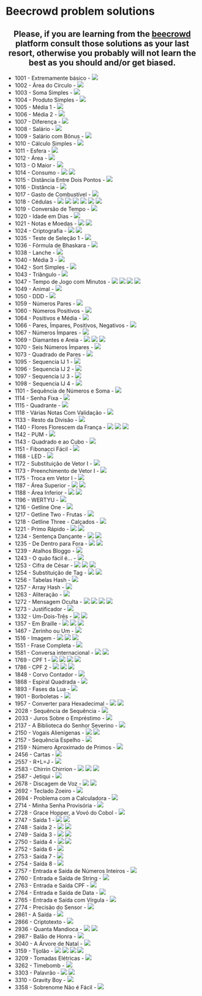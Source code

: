 # Beecrowd problem solutions
  
  <div align="center">

  ## Please, if you are learning from the [beecrowd](https://www.beecrowd.com.br/) platform consult those solutions as your last resort, otherwise you probably will not learn the best as you should and/or get biased.
  </div>

- 1001 - Extremamente básico - [![](https://gh-tags.vercel.app/api?lang=javascript&size=small)](https://github.com/lunatic-fox/uri-online-judge/blob/main/Javascript/1001%20-%20Extremamente%20b%C3%A1sico.js)
- 1002 - Área do Círculo - [![](https://gh-tags.vercel.app/api?lang=javascript&size=small)](https://github.com/lunatic-fox/uri-online-judge/blob/main/Javascript/1002%20-%20%C3%81rea%20do%20C%C3%ADrculo.js)
- 1003 - Soma Simples - [![](https://gh-tags.vercel.app/api?lang=javascript&size=small)](https://github.com/lunatic-fox/uri-online-judge/blob/main/Javascript/1003%20-%20Soma%20Simples.js)
- 1004 - Produto Simples - [![](https://gh-tags.vercel.app/api?lang=java&size=small)](https://github.com/lunatic-fox/uri-online-judge/blob/main/Java/1004%20-%20Produto%20Simples.java)
- 1005 - Média 1 - [![](https://gh-tags.vercel.app/api?lang=lua&size=small)](https://github.com/lunatic-fox/uri-online-judge/blob/main/Lua/1005%20-%20M%C3%A9dia%201.lua)
- 1006 - Média 2 - [![](https://gh-tags.vercel.app/api?lang=lua&size=small)](https://github.com/lunatic-fox/uri-online-judge/blob/main/Lua/1006%20-%20M%C3%A9dia%202.lua)
- 1007 - Diferença - [![](https://gh-tags.vercel.app/api?lang=lua&size=small)](https://github.com/lunatic-fox/uri-online-judge/blob/main/Lua/1007%20-%20Diferen%C3%A7a.lua)
- 1008 - Salário - [![](https://gh-tags.vercel.app/api?lang=java&size=small)](https://github.com/lunatic-fox/uri-online-judge/blob/main/Java/1008%20-%20Sal%C3%A1rio.java)
- 1009 - Salário com Bônus - [![](https://gh-tags.vercel.app/api?lang=lua&size=small)](https://github.com/lunatic-fox/uri-online-judge/blob/main/Lua/1009%20-%20Sal%C3%A1rio%20com%20B%C3%B4nus.lua)
- 1010 - Cálculo Simples - [![](https://gh-tags.vercel.app/api?lang=lua&size=small)](https://github.com/lunatic-fox/uri-online-judge/blob/main/Lua/1010%20-%20C%C3%A1lculo%20Simples.lua)
- 1011 - Esfera - [![](https://gh-tags.vercel.app/api?lang=lua&size=small)](https://github.com/lunatic-fox/uri-online-judge/blob/main/Lua/1011%20-%20Esfera.lua)
- 1012 - Área - [![](https://gh-tags.vercel.app/api?lang=lua&size=small)](https://github.com/lunatic-fox/uri-online-judge/blob/main/Lua/1012%20-%20%C3%81rea.lua)
- 1013 - O Maior - [![](https://gh-tags.vercel.app/api?lang=lua&size=small)](https://github.com/lunatic-fox/uri-online-judge/blob/main/Lua/1013%20-%20O%20Maior.lua)
- 1014 - Consumo - [![](https://gh-tags.vercel.app/api?lang=javascript&size=small)](https://github.com/lunatic-fox/uri-online-judge/blob/main/Javascript/1014%20-%20Consumo.js)&nbsp;[![](https://gh-tags.vercel.app/api?lang=lua&size=small)](https://github.com/lunatic-fox/uri-online-judge/blob/main/Lua/1014%20-%20Consumo.lua)
- 1015 - Distância Entre Dois Pontos - [![](https://gh-tags.vercel.app/api?lang=javascript&size=small)](https://github.com/lunatic-fox/uri-online-judge/blob/main/Javascript/1015%20-%20Dist%C3%A2ncia%20Entre%20Dois%20Pontos.js)
- 1016 - Distância - [![](https://gh-tags.vercel.app/api?lang=lua&size=small)](https://github.com/lunatic-fox/uri-online-judge/blob/main/Lua/1016%20-%20Dist%C3%A2ncia.lua)
- 1017 - Gasto de Combustível - [![](https://gh-tags.vercel.app/api?lang=lua&size=small)](https://github.com/lunatic-fox/uri-online-judge/blob/main/Lua/1017%20-%20Gasto%20de%20Combust%C3%ADvel.lua)
- 1018 - Cédulas - [![](https://gh-tags.vercel.app/api?lang=c-sharp&size=small)](https://github.com/lunatic-fox/uri-online-judge/blob/main/C-sharp/1018%20-%20C%C3%A9dulas.cs)&nbsp;[![](https://gh-tags.vercel.app/api?lang=java&size=small)](https://github.com/lunatic-fox/uri-online-judge/blob/main/Java/1018%20-%20C%C3%A9dulas.java)&nbsp;[![](https://gh-tags.vercel.app/api?lang=javascript&size=small)](https://github.com/lunatic-fox/uri-online-judge/blob/main/Javascript/1018%20-%20C%C3%A9dulas.js)&nbsp;[![](https://gh-tags.vercel.app/api?lang=lua&size=small)](https://github.com/lunatic-fox/uri-online-judge/blob/main/Lua/1018%20-%20C%C3%A9dulas.lua)&nbsp;[![](https://gh-tags.vercel.app/api?lang=pascal&size=small)](https://github.com/lunatic-fox/uri-online-judge/blob/main/Pascal/1018%20-%20C%C3%A9dulas.pas)&nbsp;[![](https://gh-tags.vercel.app/api?lang=python&size=small)](https://github.com/lunatic-fox/uri-online-judge/blob/main/Python/1018%20-%20C%C3%A9dulas.py)
- 1019 - Conversão de Tempo - [![](https://gh-tags.vercel.app/api?lang=lua&size=small)](https://github.com/lunatic-fox/uri-online-judge/blob/main/Lua/1019%20-%20Convers%C3%A3o%20de%20Tempo.lua)
- 1020 - Idade em Dias - [![](https://gh-tags.vercel.app/api?lang=lua&size=small)](https://github.com/lunatic-fox/uri-online-judge/blob/main/Lua/1020%20-%20Idade%20em%20Dias.lua)
- 1021 - Notas e Moedas - [![](https://gh-tags.vercel.app/api?lang=javascript&size=small)](https://github.com/lunatic-fox/uri-online-judge/blob/main/Javascript/1021%20-%20Notas%20e%20Moedas.js)&nbsp;[![](https://gh-tags.vercel.app/api?lang=lua&size=small)](https://github.com/lunatic-fox/uri-online-judge/blob/main/Lua/1021%20-%20Notas%20e%20Moedas.lua)
- 1024 - Criptografia - [![](https://gh-tags.vercel.app/api?lang=javascript&size=small)](https://github.com/lunatic-fox/uri-online-judge/blob/main/Javascript/1024%20-%20Criptografia.js)&nbsp;[![](https://gh-tags.vercel.app/api?lang=lua&size=small)](https://github.com/lunatic-fox/uri-online-judge/blob/main/Lua/1024%20-%20Criptografia.lua)
- 1035 - Teste de Seleção 1 - [![](https://gh-tags.vercel.app/api?lang=lua&size=small)](https://github.com/lunatic-fox/uri-online-judge/blob/main/Lua/1035%20-%20Teste%20de%20Sele%C3%A7%C3%A3o%201.lua)
- 1036 - Fórmula de Bhaskara - [![](https://gh-tags.vercel.app/api?lang=lua&size=small)](https://github.com/lunatic-fox/uri-online-judge/blob/main/Lua/1036%20-%20F%C3%B3rmula%20de%20Bhaskara.lua)
- 1038 - Lanche - [![](https://gh-tags.vercel.app/api?lang=lua&size=small)](https://github.com/lunatic-fox/uri-online-judge/blob/main/Lua/1038%20-%20Lanche.lua)
- 1040 - Média 3 - [![](https://gh-tags.vercel.app/api?lang=lua&size=small)](https://github.com/lunatic-fox/uri-online-judge/blob/main/Lua/1040%20-%20M%C3%A9dia%203.lua)
- 1042 - Sort Simples - [![](https://gh-tags.vercel.app/api?lang=lua&size=small)](https://github.com/lunatic-fox/uri-online-judge/blob/main/Lua/1042%20-%20Sort%20Simples.lua)
- 1043 - Triângulo - [![](https://gh-tags.vercel.app/api?lang=lua&size=small)](https://github.com/lunatic-fox/uri-online-judge/blob/main/Lua/1043%20-%20Tri%C3%A2ngulo.lua)
- 1047 - Tempo de Jogo com Minutos - [![](https://gh-tags.vercel.app/api?lang=c-sharp&size=small)](https://github.com/lunatic-fox/uri-online-judge/blob/main/C-sharp/1047%20-%20Tempo%20de%20Jogo%20com%20Minutos.cs)&nbsp;[![](https://gh-tags.vercel.app/api?lang=lua&size=small)](https://github.com/lunatic-fox/uri-online-judge/blob/main/Lua/1047%20-%20Tempo%20de%20Jogo%20com%20Minutos.lua)&nbsp;[![](https://gh-tags.vercel.app/api?lang=pascal&size=small)](https://github.com/lunatic-fox/uri-online-judge/blob/main/Pascal/1047%20-%20Tempo%20de%20Jogo%20com%20Minutos.pas)&nbsp;[![](https://gh-tags.vercel.app/api?lang=python&size=small)](https://github.com/lunatic-fox/uri-online-judge/blob/main/Python/1047%20-%20Tempo%20de%20Jogo%20com%20Minutos.py)
- 1049 - Animal - [![](https://gh-tags.vercel.app/api?lang=lua&size=small)](https://github.com/lunatic-fox/uri-online-judge/blob/main/Lua/1049%20-%20Animal.lua)
- 1050 - DDD - [![](https://gh-tags.vercel.app/api?lang=lua&size=small)](https://github.com/lunatic-fox/uri-online-judge/blob/main/Lua/1050%20-%20DDD.lua)
- 1059 - Números Pares - [![](https://gh-tags.vercel.app/api?lang=lua&size=small)](https://github.com/lunatic-fox/uri-online-judge/blob/main/Lua/1059%20-%20N%C3%BAmeros%20Pares.lua)
- 1060 - Números Positivos - [![](https://gh-tags.vercel.app/api?lang=javascript&size=small)](https://github.com/lunatic-fox/uri-online-judge/blob/main/Javascript/1060%20-%20N%C3%BAmeros%20Positivos.js)
- 1064 - Positivos e Média - [![](https://gh-tags.vercel.app/api?lang=javascript&size=small)](https://github.com/lunatic-fox/uri-online-judge/blob/main/Javascript/1064%20-%20Positivos%20e%20M%C3%A9dia.js)
- 1066 - Pares, Ímpares, Positivos, Negativos - [![](https://gh-tags.vercel.app/api?lang=java&size=small)](https://github.com/lunatic-fox/uri-online-judge/blob/main/Java/1066%20-%20Pares,%20%C3%8Dmpares,%20Positivos,%20Negativos.java)
- 1067 - Números Ímpares - [![](https://gh-tags.vercel.app/api?lang=lua&size=small)](https://github.com/lunatic-fox/uri-online-judge/blob/main/Lua/1067%20-%20N%C3%BAmeros%20%C3%8Dmpares.lua)
- 1069 - Diamantes e Areia - [![](https://gh-tags.vercel.app/api?lang=c-sharp&size=small)](https://github.com/lunatic-fox/uri-online-judge/blob/main/C-sharp/1069%20-%20Diamantes%20e%20Areia.cs)&nbsp;[![](https://gh-tags.vercel.app/api?lang=pascal&size=small)](https://github.com/lunatic-fox/uri-online-judge/blob/main/Pascal/1069%20-%20Diamantes%20e%20Areia.pas)&nbsp;[![](https://gh-tags.vercel.app/api?lang=python&size=small)](https://github.com/lunatic-fox/uri-online-judge/blob/main/Python/1069%20-%20Diamantes%20e%20Areia.py)
- 1070 - Seis Números Ímpares - [![](https://gh-tags.vercel.app/api?lang=lua&size=small)](https://github.com/lunatic-fox/uri-online-judge/blob/main/Lua/1070%20-%20Seis%20N%C3%BAmeros%20%C3%8Dmpares.lua)
- 1073 - Quadrado de Pares - [![](https://gh-tags.vercel.app/api?lang=lua&size=small)](https://github.com/lunatic-fox/uri-online-judge/blob/main/Lua/1073%20-%20Quadrado%20de%20Pares.lua)
- 1095 - Sequencia IJ 1 - [![](https://gh-tags.vercel.app/api?lang=c-sharp&size=small)](https://github.com/lunatic-fox/uri-online-judge/blob/main/C-sharp/1095%20-%20Sequencia%20IJ%201.cs)
- 1096 - Sequencia IJ 2 - [![](https://gh-tags.vercel.app/api?lang=c-sharp&size=small)](https://github.com/lunatic-fox/uri-online-judge/blob/main/C-sharp/1096%20-%20Sequencia%20IJ%202.cs)
- 1097 - Sequencia IJ 3 - [![](https://gh-tags.vercel.app/api?lang=c-sharp&size=small)](https://github.com/lunatic-fox/uri-online-judge/blob/main/C-sharp/1097%20-%20Sequencia%20IJ%203.cs)
- 1098 - Sequencia IJ 4 - [![](https://gh-tags.vercel.app/api?lang=c-sharp&size=small)](https://github.com/lunatic-fox/uri-online-judge/blob/main/C-sharp/1098%20-%20Sequencia%20IJ%204.cs)
- 1101 - Sequência de Números e Soma - [![](https://gh-tags.vercel.app/api?lang=lua&size=small)](https://github.com/lunatic-fox/uri-online-judge/blob/main/Lua/1101%20-%20Sequ%C3%AAncia%20de%20N%C3%BAmeros%20e%20Soma.lua)
- 1114 - Senha Fixa - [![](https://gh-tags.vercel.app/api?lang=lua&size=small)](https://github.com/lunatic-fox/uri-online-judge/blob/main/Lua/1114%20-%20Senha%20Fixa.lua)
- 1115 - Quadrante - [![](https://gh-tags.vercel.app/api?lang=lua&size=small)](https://github.com/lunatic-fox/uri-online-judge/blob/main/Lua/1115%20-%20Quadrante.lua)
- 1118 - Várias Notas Com Validação - [![](https://gh-tags.vercel.app/api?lang=javascript&size=small)](https://github.com/lunatic-fox/uri-online-judge/blob/main/Javascript/1118%20-%20V%C3%A1rias%20Notas%20Com%20Valida%C3%A7%C3%A3o.js)
- 1133 - Resto da Divisão - [![](https://gh-tags.vercel.app/api?lang=lua&size=small)](https://github.com/lunatic-fox/uri-online-judge/blob/main/Lua/1133%20-%20Resto%20da%20Divis%C3%A3o.lua)
- 1140 - Flores Florescem da França - [![](https://gh-tags.vercel.app/api?lang=c-sharp&size=small)](https://github.com/lunatic-fox/uri-online-judge/blob/main/C-sharp/1140%20-%20Flores%20Florescem%20da%20Fran%C3%A7a.cs)&nbsp;[![](https://gh-tags.vercel.app/api?lang=lua&size=small)](https://github.com/lunatic-fox/uri-online-judge/blob/main/Lua/1140%20-%20Flores%20Florescem%20da%20Fran%C3%A7a.lua)&nbsp;[![](https://gh-tags.vercel.app/api?lang=python&size=small)](https://github.com/lunatic-fox/uri-online-judge/blob/main/Python/1140%20-%20Flores%20Florescem%20da%20Fran%C3%A7a.py)
- 1142 - PUM - [![](https://gh-tags.vercel.app/api?lang=lua&size=small)](https://github.com/lunatic-fox/uri-online-judge/blob/main/Lua/1142%20-%20PUM.lua)
- 1143 - Quadrado e ao Cubo - [![](https://gh-tags.vercel.app/api?lang=java&size=small)](https://github.com/lunatic-fox/uri-online-judge/blob/main/Java/1143%20-%20Quadrado%20e%20ao%20Cubo.java)
- 1151 - Fibonacci Fácil - [![](https://gh-tags.vercel.app/api?lang=javascript&size=small)](https://github.com/lunatic-fox/uri-online-judge/blob/main/Javascript/1151%20-%20Fibonacci%20F%C3%A1cil.js)
- 1168 - LED - [![](https://gh-tags.vercel.app/api?lang=javascript&size=small)](https://github.com/lunatic-fox/uri-online-judge/blob/main/Javascript/1168%20-%20LED.js)
- 1172 - Substituição de Vetor I - [![](https://gh-tags.vercel.app/api?lang=javascript&size=small)](https://github.com/lunatic-fox/uri-online-judge/blob/main/Javascript/1172%20-%20Substitui%C3%A7%C3%A3o%20de%20Vetor%20I.js)
- 1173 - Preenchimento de Vetor I - [![](https://gh-tags.vercel.app/api?lang=javascript&size=small)](https://github.com/lunatic-fox/uri-online-judge/blob/main/Javascript/1173%20-%20Preenchimento%20de%20Vetor%20I.js)
- 1175 - Troca em Vetor I - [![](https://gh-tags.vercel.app/api?lang=c-sharp&size=small)](https://github.com/lunatic-fox/uri-online-judge/blob/main/C-sharp/1175%20-%20Troca%20em%20Vetor%20I.cs)
- 1187 - Área Superior - [![](https://gh-tags.vercel.app/api?lang=javascript&size=small)](https://github.com/lunatic-fox/uri-online-judge/blob/main/Javascript/1187%20-%20%C3%81rea%20Superior.js)&nbsp;[![](https://gh-tags.vercel.app/api?lang=lua&size=small)](https://github.com/lunatic-fox/uri-online-judge/blob/main/Lua/1187%20-%20%C3%81rea%20Superior.lua)
- 1188 - Área Inferior - [![](https://gh-tags.vercel.app/api?lang=javascript&size=small)](https://github.com/lunatic-fox/uri-online-judge/blob/main/Javascript/1188%20-%20%C3%81rea%20Inferior.js)&nbsp;[![](https://gh-tags.vercel.app/api?lang=lua&size=small)](https://github.com/lunatic-fox/uri-online-judge/blob/main/Lua/1188%20-%20%C3%81rea%20Inferior.lua)
- 1196 - WERTYU - [![](https://gh-tags.vercel.app/api?lang=lua&size=small)](https://github.com/lunatic-fox/uri-online-judge/blob/main/Lua/1196%20-%20WERTYU.lua)
- 1216 - Getline One - [![](https://gh-tags.vercel.app/api?lang=c-sharp&size=small)](https://github.com/lunatic-fox/uri-online-judge/blob/main/C-sharp/1216%20-%20Getline%20One.cs)
- 1217 - Getline Two - Frutas - [![](https://gh-tags.vercel.app/api?lang=c-sharp&size=small)](https://github.com/lunatic-fox/uri-online-judge/blob/main/C-sharp/1217%20-%20Getline%20Two%20-%20Frutas.cs)
- 1218 - Getline Three - Calçados - [![](https://gh-tags.vercel.app/api?lang=c-sharp&size=small)](https://github.com/lunatic-fox/uri-online-judge/blob/main/C-sharp/1218%20-%20Getline%20Three%20-%20Cal%C3%A7ados.cs)
- 1221 - Primo Rápido - [![](https://gh-tags.vercel.app/api?lang=javascript&size=small)](https://github.com/lunatic-fox/uri-online-judge/blob/main/Javascript/1221%20-%20Primo%20R%C3%A1pido.js)&nbsp;[![](https://gh-tags.vercel.app/api?lang=lua&size=small)](https://github.com/lunatic-fox/uri-online-judge/blob/main/Lua/1221%20-%20Primo%20R%C3%A1pido.lua)
- 1234 - Sentença Dançante - [![](https://gh-tags.vercel.app/api?lang=javascript&size=small)](https://github.com/lunatic-fox/uri-online-judge/blob/main/Javascript/1234%20-%20Senten%C3%A7a%20Dan%C3%A7ante.js)&nbsp;[![](https://gh-tags.vercel.app/api?lang=lua&size=small)](https://github.com/lunatic-fox/uri-online-judge/blob/main/Lua/1234%20-%20Senten%C3%A7a%20Dan%C3%A7ante.lua)
- 1235 - De Dentro para Fora - [![](https://gh-tags.vercel.app/api?lang=javascript&size=small)](https://github.com/lunatic-fox/uri-online-judge/blob/main/Javascript/1235%20-%20De%20Dentro%20para%20Fora.js)&nbsp;[![](https://gh-tags.vercel.app/api?lang=lua&size=small)](https://github.com/lunatic-fox/uri-online-judge/blob/main/Lua/1235%20-%20De%20Dentro%20para%20Fora.lua)
- 1239 - Atalhos Bloggo - [![](https://gh-tags.vercel.app/api?lang=lua&size=small)](https://github.com/lunatic-fox/uri-online-judge/blob/main/Lua/1239%20-%20Atalhos%20Bloggo.lua)
- 1243 - O quão fácil é... - [![](https://gh-tags.vercel.app/api?lang=javascript&size=small)](https://github.com/lunatic-fox/uri-online-judge/blob/main/Javascript/1243%20-%20O%20qu%C3%A3o%20f%C3%A1cil%20%C3%A9....js)
- 1253 - Cifra de César - [![](https://gh-tags.vercel.app/api?lang=c-sharp&size=small)](https://github.com/lunatic-fox/uri-online-judge/blob/main/C-sharp/1253%20-%20Cifra%20de%20C%C3%A9sar.cs)&nbsp;[![](https://gh-tags.vercel.app/api?lang=pascal&size=small)](https://github.com/lunatic-fox/uri-online-judge/blob/main/Pascal/1253%20-%20Cifra%20de%20C%C3%A9sar.pas)&nbsp;[![](https://gh-tags.vercel.app/api?lang=python&size=small)](https://github.com/lunatic-fox/uri-online-judge/blob/main/Python/1253%20-%20Cifra%20de%20C%C3%A9sar.py)
- 1254 - Substituição de Tag - [![](https://gh-tags.vercel.app/api?lang=c-sharp&size=small)](https://github.com/lunatic-fox/uri-online-judge/blob/main/C-sharp/1254%20-%20Substitui%C3%A7%C3%A3o%20de%20Tag.cs)&nbsp;[![](https://gh-tags.vercel.app/api?lang=python&size=small)](https://github.com/lunatic-fox/uri-online-judge/blob/main/Python/1254%20-%20Substitui%C3%A7%C3%A3o%20de%20Tag.py)
- 1256 - Tabelas Hash - [![](https://gh-tags.vercel.app/api?lang=javascript&size=small)](https://github.com/lunatic-fox/uri-online-judge/blob/main/Javascript/1256%20-%20Tabelas%20Hash.js)
- 1257 - Array Hash - [![](https://gh-tags.vercel.app/api?lang=lua&size=small)](https://github.com/lunatic-fox/uri-online-judge/blob/main/Lua/1257%20-%20Array%20Hash.lua)
- 1263 - Aliteração - [![](https://gh-tags.vercel.app/api?lang=javascript&size=small)](https://github.com/lunatic-fox/uri-online-judge/blob/main/Javascript/1263%20-%20Alitera%C3%A7%C3%A3o.js)
- 1272 - Mensagem Oculta - [![](https://gh-tags.vercel.app/api?lang=c-sharp&size=small)](https://github.com/lunatic-fox/uri-online-judge/blob/main/C-sharp/1272%20-%20Mensagem%20Oculta.cs)&nbsp;[![](https://gh-tags.vercel.app/api?lang=javascript&size=small)](https://github.com/lunatic-fox/uri-online-judge/blob/main/Javascript/1272%20-%20Mensagem%20Oculta.js)&nbsp;[![](https://gh-tags.vercel.app/api?lang=kotlin&size=small)](https://github.com/lunatic-fox/uri-online-judge/blob/main/Kotlin/1272%20-%20Mensagem%20Oculta.kt)&nbsp;[![](https://gh-tags.vercel.app/api?lang=lua&size=small)](https://github.com/lunatic-fox/uri-online-judge/blob/main/Lua/1272%20-%20Mensagem%20Oculta.lua)
- 1273 - Justificador - [![](https://gh-tags.vercel.app/api?lang=lua&size=small)](https://github.com/lunatic-fox/uri-online-judge/blob/main/Lua/1273%20-%20Justificador.lua)
- 1332 - Um-Dois-Três - [![](https://gh-tags.vercel.app/api?lang=javascript&size=small)](https://github.com/lunatic-fox/uri-online-judge/blob/main/Javascript/1332%20-%20Um-Dois-Tr%C3%AAs.js)&nbsp;[![](https://gh-tags.vercel.app/api?lang=lua&size=small)](https://github.com/lunatic-fox/uri-online-judge/blob/main/Lua/1332%20-%20Um-Dois-Tr%C3%AAs.lua)
- 1357 - Em Braille - [![](https://gh-tags.vercel.app/api?lang=c-sharp&size=small)](https://github.com/lunatic-fox/uri-online-judge/blob/main/C-sharp/1357%20-%20Em%20Braille.cs)&nbsp;[![](https://gh-tags.vercel.app/api?lang=lua&size=small)](https://github.com/lunatic-fox/uri-online-judge/blob/main/Lua/1357%20-%20Em%20Braille.lua)&nbsp;[![](https://gh-tags.vercel.app/api?lang=python&size=small)](https://github.com/lunatic-fox/uri-online-judge/blob/main/Python/1357%20-%20Em%20Braille.py)
- 1467 - Zerinho ou Um - [![](https://gh-tags.vercel.app/api?lang=lua&size=small)](https://github.com/lunatic-fox/uri-online-judge/blob/main/Lua/1467%20-%20Zerinho%20ou%20Um.lua)
- 1516 - Imagem - [![](https://gh-tags.vercel.app/api?lang=c-sharp&size=small)](https://github.com/lunatic-fox/uri-online-judge/blob/main/C-sharp/1516%20-%20Imagem.cs)&nbsp;[![](https://gh-tags.vercel.app/api?lang=javascript&size=small)](https://github.com/lunatic-fox/uri-online-judge/blob/main/Javascript/1516%20-%20Imagem.js)&nbsp;[![](https://gh-tags.vercel.app/api?lang=lua&size=small)](https://github.com/lunatic-fox/uri-online-judge/blob/main/Lua/1516%20-%20Imagem.lua)
- 1551 - Frase Completa - [![](https://gh-tags.vercel.app/api?lang=lua&size=small)](https://github.com/lunatic-fox/uri-online-judge/blob/main/Lua/1551%20-%20Frase%20Completa.lua)
- 1581 - Conversa internacional - [![](https://gh-tags.vercel.app/api?lang=javascript&size=small)](https://github.com/lunatic-fox/uri-online-judge/blob/main/Javascript/1581%20-%20Conversa%20internacional.js)&nbsp;[![](https://gh-tags.vercel.app/api?lang=lua&size=small)](https://github.com/lunatic-fox/uri-online-judge/blob/main/Lua/1581%20-%20Conversa%20internacional.lua)
- 1769 - CPF 1 - [![](https://gh-tags.vercel.app/api?lang=c&size=small)](https://github.com/lunatic-fox/uri-online-judge/blob/main/C/1769%20-%20CPF%201.c)&nbsp;[![](https://gh-tags.vercel.app/api?lang=c-sharp&size=small)](https://github.com/lunatic-fox/uri-online-judge/blob/main/C-sharp/1769%20-%20CPF%201.cs)&nbsp;[![](https://gh-tags.vercel.app/api?lang=pascal&size=small)](https://github.com/lunatic-fox/uri-online-judge/blob/main/Pascal/1769%20-%20CPF%201.pas)&nbsp;[![](https://gh-tags.vercel.app/api?lang=python&size=small)](https://github.com/lunatic-fox/uri-online-judge/blob/main/Python/1769%20-%20CPF%201.py)
- 1786 - CPF 2 - [![](https://gh-tags.vercel.app/api?lang=c-sharp&size=small)](https://github.com/lunatic-fox/uri-online-judge/blob/main/C-sharp/1786%20-%20CPF%202.cs)&nbsp;[![](https://gh-tags.vercel.app/api?lang=pascal&size=small)](https://github.com/lunatic-fox/uri-online-judge/blob/main/Pascal/1786%20-%20CPF%202.pas)&nbsp;[![](https://gh-tags.vercel.app/api?lang=python&size=small)](https://github.com/lunatic-fox/uri-online-judge/blob/main/Python/1786%20-%20CPF%202.py)
- 1848 - Corvo Contador - [![](https://gh-tags.vercel.app/api?lang=lua&size=small)](https://github.com/lunatic-fox/uri-online-judge/blob/main/Lua/1848%20-%20Corvo%20Contador.lua)
- 1868 - Espiral Quadrada - [![](https://gh-tags.vercel.app/api?lang=c-sharp&size=small)](https://github.com/lunatic-fox/uri-online-judge/blob/main/C-sharp/1868%20-%20Espiral%20Quadrada.cs)
- 1893 - Fases da Lua - [![](https://gh-tags.vercel.app/api?lang=lua&size=small)](https://github.com/lunatic-fox/uri-online-judge/blob/main/Lua/1893%20-%20Fases%20da%20Lua.lua)
- 1901 - Borboletas - [![](https://gh-tags.vercel.app/api?lang=c-sharp&size=small)](https://github.com/lunatic-fox/uri-online-judge/blob/main/C-sharp/1901%20-%20Borboletas.cs)
- 1957 - Converter para Hexadecimal - [![](https://gh-tags.vercel.app/api?lang=c-sharp&size=small)](https://github.com/lunatic-fox/uri-online-judge/blob/main/C-sharp/1957%20-%20Converter%20para%20Hexadecimal.cs)&nbsp;[![](https://gh-tags.vercel.app/api?lang=python&size=small)](https://github.com/lunatic-fox/uri-online-judge/blob/main/Python/1957%20-%20Converter%20para%20Hexadecimal.py)
- 2028 - Sequência de Sequência - [![](https://gh-tags.vercel.app/api?lang=lua&size=small)](https://github.com/lunatic-fox/uri-online-judge/blob/main/Lua/2028%20-%20Sequ%C3%AAncia%20de%20Sequ%C3%AAncia.lua)
- 2033 - Juros Sobre o Empréstimo - [![](https://gh-tags.vercel.app/api?lang=python&size=small)](https://github.com/lunatic-fox/uri-online-judge/blob/main/Python/2033%20-%20Juros%20Sobre%20o%20Empr%C3%A9stimo.py)
- 2137 - A Biblioteca do Senhor Severino - [![](https://gh-tags.vercel.app/api?lang=lua&size=small)](https://github.com/lunatic-fox/uri-online-judge/blob/main/Lua/2137%20-%20A%20Biblioteca%20do%20Senhor%20Severino.lua)
- 2150 - Vogais Alienígenas - [![](https://gh-tags.vercel.app/api?lang=javascript&size=small)](https://github.com/lunatic-fox/uri-online-judge/blob/main/Javascript/2150%20-%20Vogais%20Alien%C3%ADgenas.js)&nbsp;[![](https://gh-tags.vercel.app/api?lang=lua&size=small)](https://github.com/lunatic-fox/uri-online-judge/blob/main/Lua/2150%20-%20Vogais%20Alien%C3%ADgenas.lua)
- 2157 - Sequência Espelho - [![](https://gh-tags.vercel.app/api?lang=lua&size=small)](https://github.com/lunatic-fox/uri-online-judge/blob/main/Lua/2157%20-%20Sequ%C3%AAncia%20Espelho.lua)
- 2159 - Número Aproximado de Primos - [![](https://gh-tags.vercel.app/api?lang=lua&size=small)](https://github.com/lunatic-fox/uri-online-judge/blob/main/Lua/2159%20-%20N%C3%BAmero%20Aproximado%20de%20Primos.lua)
- 2456 - Cartas - [![](https://gh-tags.vercel.app/api?lang=lua&size=small)](https://github.com/lunatic-fox/uri-online-judge/blob/main/Lua/2456%20-%20Cartas.lua)
- 2557 - R+L=J - [![](https://gh-tags.vercel.app/api?lang=c-sharp&size=small)](https://github.com/lunatic-fox/uri-online-judge/blob/main/C-sharp/2557%20-%20R+L=J.cs)
- 2583 - Chirrin Chirrion - [![](https://gh-tags.vercel.app/api?lang=c-sharp&size=small)](https://github.com/lunatic-fox/uri-online-judge/blob/main/C-sharp/2583%20-%20Chirrin%20Chirrion.cs)&nbsp;[![](https://gh-tags.vercel.app/api?lang=lua&size=small)](https://github.com/lunatic-fox/uri-online-judge/blob/main/Lua/2583%20-%20Chirrin%20Chirrion.lua)&nbsp;[![](https://gh-tags.vercel.app/api?lang=python&size=small)](https://github.com/lunatic-fox/uri-online-judge/blob/main/Python/2583%20-%20Chirrin%20Chirrion.py)
- 2587 - Jetiqui - [![](https://gh-tags.vercel.app/api?lang=lua&size=small)](https://github.com/lunatic-fox/uri-online-judge/blob/main/Lua/2587%20-%20Jetiqui.lua)
- 2678 - Discagem de Voz - [![](https://gh-tags.vercel.app/api?lang=c-sharp&size=small)](https://github.com/lunatic-fox/uri-online-judge/blob/main/C-sharp/2678%20-%20Discagem%20de%20Voz.cs)&nbsp;[![](https://gh-tags.vercel.app/api?lang=python&size=small)](https://github.com/lunatic-fox/uri-online-judge/blob/main/Python/2678%20-%20Discagem%20de%20Voz.py)
- 2692 - Teclado Zoeiro - [![](https://gh-tags.vercel.app/api?lang=lua&size=small)](https://github.com/lunatic-fox/uri-online-judge/blob/main/Lua/2692%20-%20Teclado%20Zoeiro.lua)
- 2694 - Problema com a Calculadora - [![](https://gh-tags.vercel.app/api?lang=lua&size=small)](https://github.com/lunatic-fox/uri-online-judge/blob/main/Lua/2694%20-%20Problema%20com%20a%20Calculadora.lua)
- 2714 - Minha Senha Provisória - [![](https://gh-tags.vercel.app/api?lang=lua&size=small)](https://github.com/lunatic-fox/uri-online-judge/blob/main/Lua/2714%20-%20Minha%20Senha%20Provis%C3%B3ria.lua)
- 2728 - Grace Hopper, a Vovó do Cobol - [![](https://gh-tags.vercel.app/api?lang=lua&size=small)](https://github.com/lunatic-fox/uri-online-judge/blob/main/Lua/2728%20-%20Grace%20Hopper,%20a%20Vov%C3%B3%20do%20Cobol.lua)
- 2747 - Saída 1 - [![](https://gh-tags.vercel.app/api?lang=c-sharp&size=small)](https://github.com/lunatic-fox/uri-online-judge/blob/main/C-sharp/2747%20-%20Sa%C3%ADda%201.cs)&nbsp;[![](https://gh-tags.vercel.app/api?lang=lua&size=small)](https://github.com/lunatic-fox/uri-online-judge/blob/main/Lua/2747%20-%20Sa%C3%ADda%201.lua)
- 2748 - Saída 2 - [![](https://gh-tags.vercel.app/api?lang=c-sharp&size=small)](https://github.com/lunatic-fox/uri-online-judge/blob/main/C-sharp/2748%20-%20Sa%C3%ADda%202.cs)&nbsp;[![](https://gh-tags.vercel.app/api?lang=lua&size=small)](https://github.com/lunatic-fox/uri-online-judge/blob/main/Lua/2748%20-%20Sa%C3%ADda%202.lua)
- 2749 - Saída 3 - [![](https://gh-tags.vercel.app/api?lang=c-sharp&size=small)](https://github.com/lunatic-fox/uri-online-judge/blob/main/C-sharp/2749%20-%20Sa%C3%ADda%203.cs)&nbsp;[![](https://gh-tags.vercel.app/api?lang=lua&size=small)](https://github.com/lunatic-fox/uri-online-judge/blob/main/Lua/2749%20-%20Sa%C3%ADda%203.lua)
- 2750 - Saída 4 - [![](https://gh-tags.vercel.app/api?lang=c-sharp&size=small)](https://github.com/lunatic-fox/uri-online-judge/blob/main/C-sharp/2750%20-%20Sa%C3%ADda%204.cs)&nbsp;[![](https://gh-tags.vercel.app/api?lang=lua&size=small)](https://github.com/lunatic-fox/uri-online-judge/blob/main/Lua/2750%20-%20Sa%C3%ADda%204.lua)
- 2752 - Saída 6 - [![](https://gh-tags.vercel.app/api?lang=lua&size=small)](https://github.com/lunatic-fox/uri-online-judge/blob/main/Lua/2752%20-%20Sa%C3%ADda%206.lua)
- 2753 - Saída 7 - [![](https://gh-tags.vercel.app/api?lang=lua&size=small)](https://github.com/lunatic-fox/uri-online-judge/blob/main/Lua/2753%20-%20Sa%C3%ADda%207.lua)
- 2754 - Saída 8 - [![](https://gh-tags.vercel.app/api?lang=lua&size=small)](https://github.com/lunatic-fox/uri-online-judge/blob/main/Lua/2754%20-%20Sa%C3%ADda%208.lua)
- 2757 - Entrada e Saída de Números Inteiros - [![](https://gh-tags.vercel.app/api?lang=lua&size=small)](https://github.com/lunatic-fox/uri-online-judge/blob/main/Lua/2757%20-%20Entrada%20e%20Sa%C3%ADda%20de%20N%C3%BAmeros%20Inteiros.lua)
- 2760 - Entrada e Saída de String - [![](https://gh-tags.vercel.app/api?lang=lua&size=small)](https://github.com/lunatic-fox/uri-online-judge/blob/main/Lua/2760%20-%20Entrada%20e%20Sa%C3%ADda%20de%20String.lua)
- 2763 - Entrada e Saída CPF - [![](https://gh-tags.vercel.app/api?lang=c-sharp&size=small)](https://github.com/lunatic-fox/uri-online-judge/blob/main/C-sharp/2763%20-%20Entrada%20e%20Sa%C3%ADda%20CPF.cs)
- 2764 - Entrada e Saída de Data - [![](https://gh-tags.vercel.app/api?lang=lua&size=small)](https://github.com/lunatic-fox/uri-online-judge/blob/main/Lua/2764%20-%20Entrada%20e%20Sa%C3%ADda%20de%20Data.lua)
- 2765 - Entrada e Saída com Vírgula - [![](https://gh-tags.vercel.app/api?lang=lua&size=small)](https://github.com/lunatic-fox/uri-online-judge/blob/main/Lua/2765%20-%20Entrada%20e%20Sa%C3%ADda%20com%20V%C3%ADrgula.lua)
- 2774 - Precisão do Sensor - [![](https://gh-tags.vercel.app/api?lang=lua&size=small)](https://github.com/lunatic-fox/uri-online-judge/blob/main/Lua/2774%20-%20Precis%C3%A3o%20do%20Sensor.lua)
- 2861 - A Saída - [![](https://gh-tags.vercel.app/api?lang=lua&size=small)](https://github.com/lunatic-fox/uri-online-judge/blob/main/Lua/2861%20-%20A%20Sa%C3%ADda.lua)
- 2866 - Criptotexto - [![](https://gh-tags.vercel.app/api?lang=lua&size=small)](https://github.com/lunatic-fox/uri-online-judge/blob/main/Lua/2866%20-%20Criptotexto.lua)
- 2936 - Quanta Mandioca - [![](https://gh-tags.vercel.app/api?lang=javascript&size=small)](https://github.com/lunatic-fox/uri-online-judge/blob/main/Javascript/2936%20-%20Quanta%20Mandioca.js)&nbsp;[![](https://gh-tags.vercel.app/api?lang=lua&size=small)](https://github.com/lunatic-fox/uri-online-judge/blob/main/Lua/2936%20-%20Quanta%20Mandioca.lua)
- 2987 - Balão de Honra - [![](https://gh-tags.vercel.app/api?lang=lua&size=small)](https://github.com/lunatic-fox/uri-online-judge/blob/main/Lua/2987%20-%20Bal%C3%A3o%20de%20Honra.lua)
- 3040 - A Árvore de Natal - [![](https://gh-tags.vercel.app/api?lang=lua&size=small)](https://github.com/lunatic-fox/uri-online-judge/blob/main/Lua/3040%20-%20A%20%C3%81rvore%20de%20Natal.lua)
- 3159 - Tijolão - [![](https://gh-tags.vercel.app/api?lang=c-sharp&size=small)](https://github.com/lunatic-fox/uri-online-judge/blob/main/C-sharp/3159%20-%20Tijol%C3%A3o.cs)&nbsp;[![](https://gh-tags.vercel.app/api?lang=javascript&size=small)](https://github.com/lunatic-fox/uri-online-judge/blob/main/Javascript/3159%20-%20Tijol%C3%A3o.js)&nbsp;[![](https://gh-tags.vercel.app/api?lang=lua&size=small)](https://github.com/lunatic-fox/uri-online-judge/blob/main/Lua/3159%20-%20Tijol%C3%A3o.lua)&nbsp;[![](https://gh-tags.vercel.app/api?lang=python&size=small)](https://github.com/lunatic-fox/uri-online-judge/blob/main/Python/3159%20-%20Tijol%C3%A3o.py)
- 3209 - Tomadas Elétricas - [![](https://gh-tags.vercel.app/api?lang=lua&size=small)](https://github.com/lunatic-fox/uri-online-judge/blob/main/Lua/3209%20-%20Tomadas%20El%C3%A9tricas.lua)
- 3262 - Timebomb - [![](https://gh-tags.vercel.app/api?lang=lua&size=small)](https://github.com/lunatic-fox/uri-online-judge/blob/main/Lua/3262%20-%20Timebomb.lua)
- 3303 - Palavrão - [![](https://gh-tags.vercel.app/api?lang=javascript&size=small)](https://github.com/lunatic-fox/uri-online-judge/blob/main/Javascript/3303%20-%20Palavr%C3%A3o.js)&nbsp;[![](https://gh-tags.vercel.app/api?lang=lua&size=small)](https://github.com/lunatic-fox/uri-online-judge/blob/main/Lua/3303%20-%20Palavr%C3%A3o.lua)
- 3310 - Gravity Boy - [![](https://gh-tags.vercel.app/api?lang=lua&size=small)](https://github.com/lunatic-fox/uri-online-judge/blob/main/Lua/3310%20-%20Gravity%20Boy.lua)
- 3358 - Sobrenome Não é Fácil - [![](https://gh-tags.vercel.app/api?lang=lua&size=small)](https://github.com/lunatic-fox/uri-online-judge/blob/main/Lua/3358%20-%20Sobrenome%20N%C3%A3o%20%C3%A9%20F%C3%A1cil.lua)